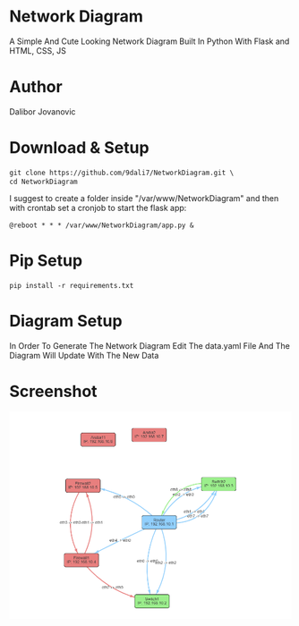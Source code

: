# Network Diagram
A Simple And Cute Looking Network Diagram Built In Python With Flask and HTML, CSS, JS

# Author
Dalibor Jovanovic

# Download & Setup
```
git clone https://github.com/9dali7/NetworkDiagram.git \
cd NetworkDiagram 
```

I suggest to create a folder inside "/var/www/NetworkDiagram"
and then with crontab set a cronjob to start the flask app:

```
@reboot * * * /var/www/NetworkDiagram/app.py &
```

# Pip Setup
```
pip install -r requirements.txt
```

# Diagram Setup
In Order To Generate The Network Diagram Edit The data.yaml File And The Diagram Will Update With The New Data

# Screenshot
![App Screenshot](images/screenshot.png)
